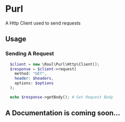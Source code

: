 # Purl
A Http Client used to send requests

## Usage

### Sending A Request

```php
  $client = new \Roul\Purl\Http\Client();
  $response = $client->request(
    method: "GET",
    header: $headers,
    options: $options
  );

  echo $response->getBody(); # Get Request Body
  ```

  ## A Documentation is coming soon...
